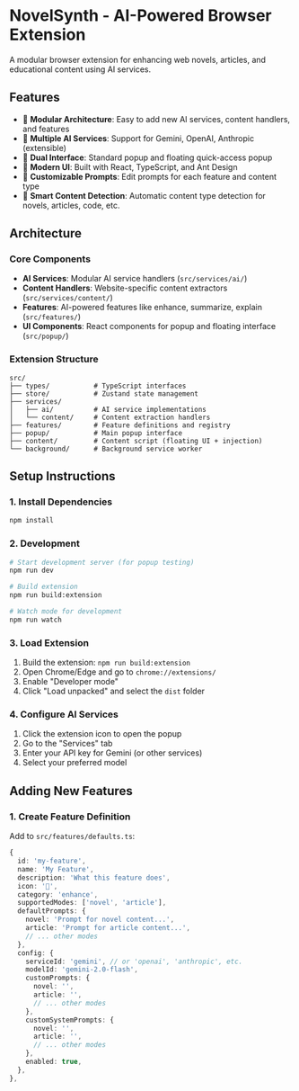 # NovelSynth - AI-Powered Browser Extension

A modular browser extension for enhancing web novels, articles, and educational content using AI services.

## Features

- 🎯 **Modular Architecture**: Easy to add new AI services, content handlers, and features
- 🚀 **Multiple AI Services**: Support for Gemini, OpenAI, Anthropic (extensible)
- 📱 **Dual Interface**: Standard popup and floating quick-access popup
- 🎨 **Modern UI**: Built with React, TypeScript, and Ant Design
- 🔧 **Customizable Prompts**: Edit prompts for each feature and content type
- 📝 **Smart Content Detection**: Automatic content type detection for novels, articles, code, etc.

## Architecture

### Core Components

- **AI Services**: Modular AI service handlers (`src/services/ai/`)
- **Content Handlers**: Website-specific content extractors (`src/services/content/`)
- **Features**: AI-powered features like enhance, summarize, explain (`src/features/`)
- **UI Components**: React components for popup and floating interface (`src/popup/`)

### Extension Structure

```
src/
├── types/           # TypeScript interfaces
├── store/           # Zustand state management
├── services/
│   ├── ai/          # AI service implementations
│   └── content/     # Content extraction handlers
├── features/        # Feature definitions and registry
├── popup/           # Main popup interface
├── content/         # Content script (floating UI + injection)
└── background/      # Background service worker
```

## Setup Instructions

### 1. Install Dependencies

```bash
npm install
```

### 2. Development

```bash
# Start development server (for popup testing)
npm run dev

# Build extension
npm run build:extension

# Watch mode for development
npm run watch
```

### 3. Load Extension

1. Build the extension: `npm run build:extension`
2. Open Chrome/Edge and go to `chrome://extensions/`
3. Enable "Developer mode"
4. Click "Load unpacked" and select the `dist` folder

### 4. Configure AI Services

1. Click the extension icon to open the popup
2. Go to the "Services" tab
3. Enter your API key for Gemini (or other services)
4. Select your preferred model

## Adding New Features

### 1. Create Feature Definition

Add to `src/features/defaults.ts`:

```typescript
{
  id: 'my-feature',
  name: 'My Feature',
  description: 'What this feature does',
  icon: '🎯',
  category: 'enhance',
  supportedModes: ['novel', 'article'],
  defaultPrompts: {
    novel: 'Prompt for novel content...',
    article: 'Prompt for article content...',
    // ... other modes
  },
  config: {
    serviceId: 'gemini', // or 'openai', 'anthropic', etc.
    modelId: 'gemini-2.0-flash',
    customPrompts: {
      novel: '',
      article: '',
      // ... other modes
    },
    customSystemPrompts: {
      novel: '',
      article: '',
      // ... other modes
    },
    enabled: true,
  },
},
```